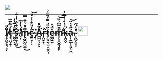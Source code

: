 <gif align="center"> 
  <img src="https://media3.giphy.com/media/ihkiOFNsjcVVTgQHLe/giphy.gif?cid=ecf05e47yrm0r02nk193ekbiaww2cqabl515isyqb9rng6bk&rid=giphy.gif&ct=g" />
</gif>

---







<h1>I̸͙̞͖̗̠͉͕̦̐̎ţ̶͉̤͙̫̙̽́̅̎͂̅'̶̺̮͍͔͙͑̄͑̅̇̒̕s̵̛̳̫̫͓̲̺̈́͋͒̓̔̅͐͜ ̸̛̘̣͛́̔̓͆m̷̢̰̯̰͔̫̮̆̂̊͗͋̿͜e̷̼͇̠͎̟̋̓̎͌̾͐̇̎̚͝ ̵̡͎̎A̴̪̪̞̹̠̓̃̊͘ͅr̵̦͈̫̝̝̈̀t̷̙̺̖̬̝̺̗̺̯̹̀̋̈́̿̒͊̐͗e̶̳̰̯̬͛̈́̎m̷̛͔͕͙̬̼̘͈̙͊͒̅͆͗̏̚͝͝k̴̜̪̭̦̈́̾̀͗̀͆̄̔͘ả̵̩̩̯̲̩̹͈̹͖̋̽̽̈͝.̴̛̛̟͖̗̤͙̩̔̾́̋</a> 
<img src="https://github.com/blackcater/blackcater/raw/main/images/Hi.gif" height="32"/></h1>
